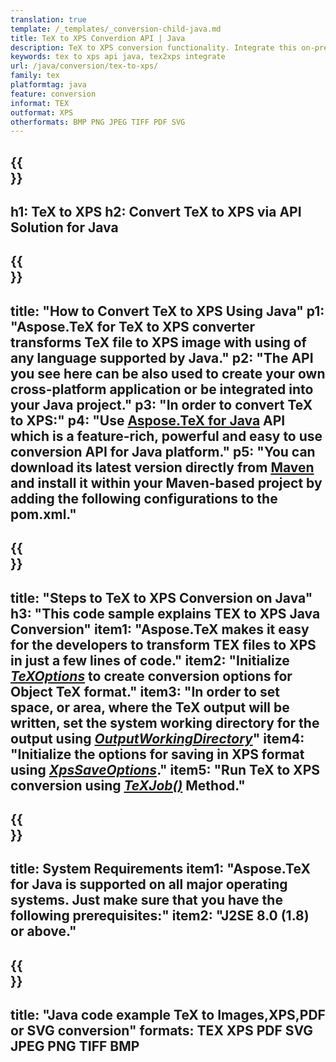 ```yaml
---
translation: true
template: /_templates/_conversion-child-java.md
title: TeX to XPS Converdion API | Java 
description: TeX to XPS conversion functionality. Integrate this on-premise Java library into your project or use cross-platform applications to convert TeX to XPS.
keywords: tex to xps api java, tex2xps integrate
url: /java/conversion/tex-to-xps/
family: tex
platformtag: java
feature: conversion
informat: TEX
outformat: XPS
otherformats: BMP PNG JPEG TIFF PDF SVG
---
```


{{<section banner>}}
---
h1: TeX to XPS
h2: Convert TeX to XPS via API Solution for Java
---

{{<section overview>}}
---
title: "How to Convert TeX to XPS Using Java"
p1: "Aspose.TeX for TeX to XPS converter transforms TeX file to XPS image with using of any language supported by Java."
p2: "The API you see here can be also used to create your own cross-platform application or be integrated into your Java project."
p3: "In order to convert TeX to XPS:"
p4: "Use [Aspose.TeX for Java](https://products.aspose.com/tex/java) API which is a feature-rich, powerful and easy to use conversion API for Java platform."
p5: "You can download its latest version directly from [Maven](https://repository.aspose.com/webapp/#/artifacts/browse/tree/General/repo/com/aspose/aspose-tex) and install it within your Maven-based project by adding the following configurations to the pom.xml."
---

{{<section feature1>}}
---
title: "Steps to TeX to XPS Conversion on Java"
h3: "This code sample explains TEX to XPS Java Conversion"
item1: "Aspose.TeX makes it easy for the developers to transform TEX files to XPS in just a few lines of code."
item2: "Initialize [*TeXOptions*](https://reference.aspose.com/tex/java/com.aspose.tex/TeXOptions) to create conversion options for Object TeX format."
item3: "In order to set space, or area, where the TeX output will be written, set the system working directory for the output using [*OutputWorkingDirectory*](https://reference.aspose.com/tex/java/com.aspose.tex/TeXOptions#getOutputWorkingDirectory--)"
item4: "Initialize the options for saving in XPS format using [*XpsSaveOptions*](https://reference.aspose.com/tex/java/com.aspose.tex.rendering/XpsSaveOptions)."
item5: "Run TeX to XPS conversion using [*TeXJob()*](https://reference.aspose.com/tex/java/com.aspose.tex/TeXJob) Method."
---

{{<section feature2>}}
---
title: System Requirements
item1: "Aspose.TeX for Java is supported on all major operating systems. Just make sure that you have the following prerequisites:"
item2: "J2SE 8.0 (1.8) or above."
---

{{<section widget>}}
---
title: "Java code example TeX to Images,XPS,PDF or SVG conversion"
formats: TEX XPS PDF SVG JPEG PNG TIFF BMP
---